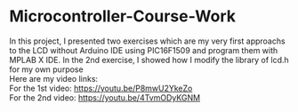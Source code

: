 # Microcontroller-Course-Work
In this project, I presented two exercises which are my very first approachs to the LCD without Arduino IDE using PIC16F1509 and program them with MPLAB X IDE. In the 2nd exercise, I showed how I modify the library of lcd.h for my own purpose\
Here are my video links:\
For the 1st video: https://youtu.be/P8mwU2YkeZo \
For the 2nd video: https://youtu.be/4TvmODyKGNM
